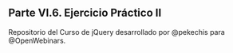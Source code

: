 ## Parte VI.6. Ejercicio Práctico II

Repositorio del Curso de jQuery desarrollado por @pekechis para @OpenWebinars.
